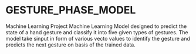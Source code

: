 # GESTURE_PHASE_MODEL
Machine Learning Project
Machine Learning Model designed to predict the state of a hand gesture and classify it into five given types of gestures. The model take sinput in form of various vecto values to identify the gesture and predicts the next gesture on basis of the trained data.
